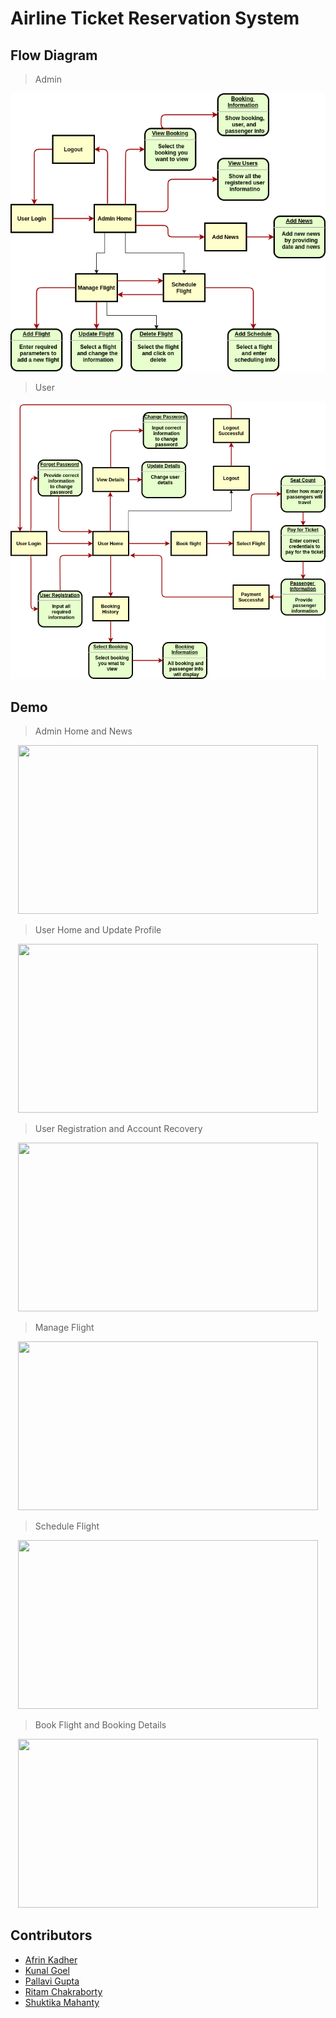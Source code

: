 # Airline Ticket Reservation System

## Flow Diagram

> Admin 

<p align="center">
    <img src="screenshots/admin_flow.png" />
</p>

> User

<p align="center">
    <img src="screenshots/user_flow.png" />
</p>

## Demo

> Admin Home and News

<p align="center">
    <img src="screenshots/1.gif" height="270" width="480" />
</p>

> User Home and Update Profile

<p align="center">
    <img src="screenshots/2.gif" height="270" width="480" />
</p>

> User Registration and Account Recovery

<p align="center">
    <img src="screenshots/3.gif" height="270" width="480" />
</p>

> Manage Flight

<p align="center">
    <img src="screenshots/4.gif" height="270" width="480" />
</p>

> Schedule Flight

<p align="center">
    <img src="screenshots/5.gif" height="270" width="480" />
</p>

> Book Flight and Booking Details

<p align="center">
    <img src="screenshots/6.gif" height="270" width="480" />
</p>

## Contributors

- [Afrin Kadher](https://github.com/AfrinKadher)
- [Kunal Goel](https://github.com/kunalgoel313)
- [Pallavi Gupta](https://github.com/Pallavigupta02)
- [Ritam Chakraborty](https://github.com/RitamChakraborty)
- [Shuktika Mahanty](https://github.com/Shuktika15) 
 